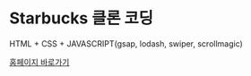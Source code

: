 # Starbucks 클론 코딩

HTML + CSS + JAVASCRIPT(gsap, lodash, swiper, scrollmagic)

[홈페이지 바로가기](https://earnest-concha-fe4404.netlify.app)